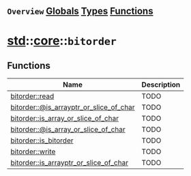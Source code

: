 ## `Overview` [Globals](./globals.md) [Types](./types.md) [Functions](./functions.md)
# [std](./../../std.md)::[core](./../core.md)::`bitorder`
## Functions
|Name|Description|
|----|-----------|
|[bitorder::read](#todo)|TODO|
|[bitorder::@is_arrayptr_or_slice_of_char](#todo)|TODO|
|[bitorder::is_array_or_slice_of_char](#todo)|TODO|
|[bitorder::@is_array_or_slice_of_char](#todo)|TODO|
|[bitorder::is_bitorder](#todo)|TODO|
|[bitorder::write](#todo)|TODO|
|[bitorder::is_arrayptr_or_slice_of_char](#todo)|TODO|
